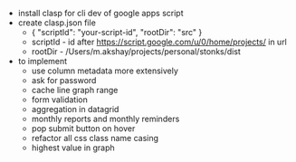 - install clasp for cli dev of google apps script
- create clasp.json file
  - {
    "scriptId": "your-script-id",
    "rootDir": "src"
    }
  - scriptId - id after  https://script.google.com/u/0/home/projects/ in url
  - rootDir - /Users/m.akshay/projects/personal/stonks/dist
- to implement
  - use column metadata more extensively
  - ask for password
  - cache line graph range
  - form validation
  - aggregation in datagrid 
  - monthly reports and monthly reminders
  - pop submit button on hover
  - refactor all css class name casing
  - highest value in graph